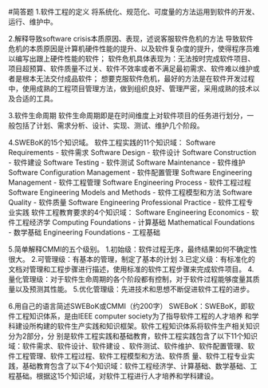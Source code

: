 #简答题
1.软件工程的定义
将系统化、规范化、可度量的方法运用到软件的开发、运行、维护中。

2.解释导致software crisis本质原因、表现，述说客服软件危机的方法
导致软件危机的本质原因是计算机硬件性能的提升、以及软件复杂度的提升，使得程序员难以编写出跟上硬件性能的软件；
软件危机具体表现为：无法按时完成软件项目、项目超预算、软件质量不过关、软件不效率或者不满足最初需求、软件难以维护或者是根本无法交付成品软件；
想要克服软件危机，最好的方法是在软件开发过程中，使用成熟的工程项目管理方法，做到组织良好、管理严密，采用成熟的技术以及合适的工具。

3.软件生命周期
软件生命周期即是在时间维度上对软件项目的任务进行划分，一般包括了计划、需求分析、设计、实现、测试、维护几个阶段。

4.SWEBoK的15个知识域。
软件工程实践的11个知识域：
Software Requirements - 软件需求
Software Design - 软件设计
Software Construction - 软件建设
Software Testing - 软件测试
Software Maintenance - 软件维护
Software Configuration Management - 软件配置管理
Software Engineering Management - 软件工程管理
Software Engineering Process - 软件工程过程
Software Engineering Models and Methods - 软件工程模型和方法
Software Quality - 软件质量
Software Engineering Professional Practice - 软件工程专业实践
软件工程教育要求的4个知识域：
Software Engineering Economics - 软件工程经济学
Computing Foundations - 计算基础
Mathematical Foundations - 数学基础
Engineering Foundations - 工程基础

5.简单解释CMMI的五个级别。
1.初始级：软件过程无序，最终结果如何不确定性很大。
2.可管理级：有基本的管理，制定了基本的计划
3.已定义级：有标准化的文档对管理和工程步骤进行描述，使用标准的软件工程步骤来完成软件项目。
4.量化管理级：对于软件生命周期的各个阶段都有控制，对于软件过程能够度量其质量以及预测其性能。
5.优化管理级：先进技术和思想不断促进软件工程的进步。

6.用自己的语言简述SWEBoK或CMMI（约200字）
SWEBoK：SWEBoK，即软件工程知识体系，是由IEEE computer society为了指导软件工程的人才培养
和学科建设所构建的软件生产实践和知识框架。软件工程知识体系将软件生产相关知识分为2部分，分
别是软件工程实践和基础教育，软件工程实践包含了以下11个知识域：软件需求、软件设计、软件建设
、软件测试、软件维护、软件配置管理、软件工程管理、软件工程过程、软件工程模型和方法、软件质
量、软件工程专业实践，基础教育包含了以下4个知识域：软件工程经济学、计算基础、数学基础、工
程基础。根据这15个知识域，对软件工程进行人才培养和学科建设。



